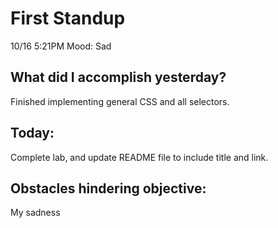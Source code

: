 # First Standup
10/16 5:21PM
Mood: Sad
## What did I accomplish yesterday?
Finished implementing general CSS and all selectors.
## Today: 
Complete lab, and update README file to include title and link.
## Obstacles hindering objective: 
My sadness
